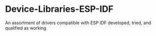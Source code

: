 # Device-Libraries-ESP-IDF
An assortment of drivers compatible with ESP IDF developed, tried, and qualified as working
